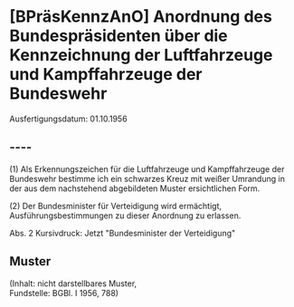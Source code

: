 # [BPräsKennzAnO] Anordnung des Bundespräsidenten über die Kennzeichnung der Luftfahrzeuge und Kampffahrzeuge der Bundeswehr

Ausfertigungsdatum: 01.10.1956

 

## ----

(1) Als Erkennungszeichen für die Luftfahrzeuge und Kampffahrzeuge der Bundeswehr bestimme ich ein schwarzes Kreuz mit weißer Umrandung in der aus dem nachstehend abgebildeten Muster ersichtlichen Form.

(2) Der Bundesminister für Verteidigung wird ermächtigt, Ausführungsbestimmungen zu dieser Anordnung zu erlassen.

Abs. 2 Kursivdruck: Jetzt "Bundesminister der Verteidigung"


## Muster

(Inhalt: nicht darstellbares Muster,  
Fundstelle: BGBl. I 1956, 788)

